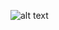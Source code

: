 ![alt text](https://www.google.com/url?sa=i&url=https%3A%2F%2Fwww.tensorflow.org%2F&psig=AOvVaw1BxoSCVJPtVH-7AAKDy_TW&ust=1601484942581000&source=images&cd=vfe&ved=0CAIQjRxqFwoTCLjdw7vqjuwCFQAAAAAdAAAAABAJ)
